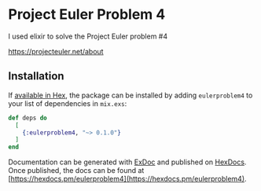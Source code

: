 # Project Euler Problem 4
I used elixir to solve the Project Euler problem #4 

https://projecteuler.net/about


## Installation

If [available in Hex](https://hex.pm/docs/publish), the package can be installed
by adding `eulerproblem4` to your list of dependencies in `mix.exs`:

```elixir
def deps do
  [
    {:eulerproblem4, "~> 0.1.0"}
  ]
end
```

Documentation can be generated with [ExDoc](https://github.com/elixir-lang/ex_doc)
and published on [HexDocs](https://hexdocs.pm). Once published, the docs can
be found at [https://hexdocs.pm/eulerproblem4](https://hexdocs.pm/eulerproblem4).

